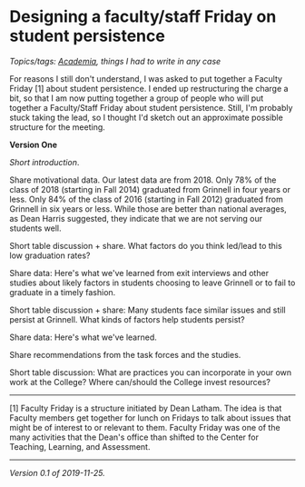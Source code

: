 Designing a faculty/staff Friday on student persistence
=======================================================

*Topics/tags: [Academia](index-academia), things I had to write in any case*

For reasons I still don't understand, I was asked to put together a
Faculty Friday [1] about student persistence.  I ended up restructuring
the charge a bit, so that I am now putting together a group of people
who will put together a Faculty/Staff Friday about student persistence.
Still, I'm probably stuck taking the lead, so I thought I'd sketch out
an approximate possible structure for the meeting.

**Version One**

_Short introduction_.

Share motivational data. Our latest data are from 2018.  Only 78% of the class of 2018 (starting in Fall 2014) graduated from Grinnell in four years or less.  Only 84% of the class of 2016 (starting in Fall 2012) graduated from Grinnell in six years or less.  While those are better than national averages, as Dean Harris suggested, they indicate that we are not serving our students well.

Short table discussion + share. What factors do you think led/lead to this low graduation rates?

Share data: Here's what we've learned from exit interviews and other studies about likely factors in students choosing to leave Grinnell or to fail to graduate in a timely fashion.

Short table discussion + share: Many students face similar issues and still persist at Grinnell.  What kinds of factors help students persist?

Share data: Here's what we've learned.

Share recommendations from the task forces and the studies.

Short table discussion: What are practices you can incorporate in your own work at the College?  Where can/should the College invest resources?


---

[1] Faculty Friday is a structure initiated by Dean Latham.  The
idea is that Faculty members get together for lunch on Fridays to
talk about issues that might be of interest to or relevant to them.
Faculty Friday was one of the many activities that the Dean's office
than shifted to the Center for Teaching, Learning, and Assessment.

---

*Version 0.1 of 2019-11-25.*

